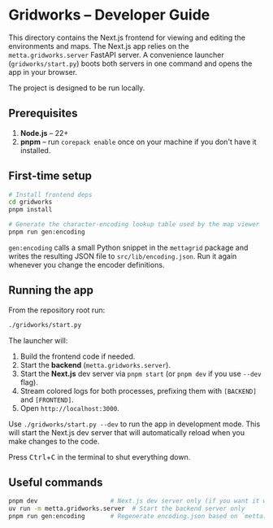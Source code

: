 # Gridworks – Developer Guide

This directory contains the Next.js frontend for viewing and editing the environments and maps. The Next.js app relies on the `metta.gridworks.server` FastAPI server. A convenience launcher (`gridworks/start.py`) boots both servers in one command and opens the app in your browser.

The project is designed to be run locally.

## Prerequisites

1. **Node.js** – 22+
2. **pnpm** – run `corepack enable` once on your machine if you don't have it installed.

## First-time setup

```bash
# Install frontend deps
cd gridworks
pnpm install

# Generate the character-encoding lookup table used by the map viewer
pnpm run gen:encoding
```

`gen:encoding` calls a small Python snippet in the `mettagrid` package and writes the resulting JSON file to `src/lib/encoding.json`. Run it again whenever you change the encoder definitions.

## Running the app

From the repository root run:

```bash
./gridworks/start.py
```

The launcher will:

1. Build the frontend code if needed.
2. Start the **backend** (`metta.gridworks.server`).
3. Start the **Next.js** dev server via `pnpm start` (or `pnpm dev` if you use `--dev` flag).
4. Stream colored logs for both processes, prefixing them with `[BACKEND]` and `[FRONTEND]`.
5. Open `http://localhost:3000`.

Use `./gridworks/start.py --dev` to run the app in development mode. This will start the Next.js dev server that will automatically reload when you make changes to the code.

Press <kbd>Ctrl</kbd>+<kbd>C</kbd> in the terminal to shut everything down.

## Useful commands

```bash
pnpm dev                    # Next.js dev server only (if you want it without the backend)
uv run -m metta.gridworks.server  # Start the backend server only
pnpm run gen:encoding       # Regenerate encoding.json based on `metta.mettagrid.char_encoder` package.
```
